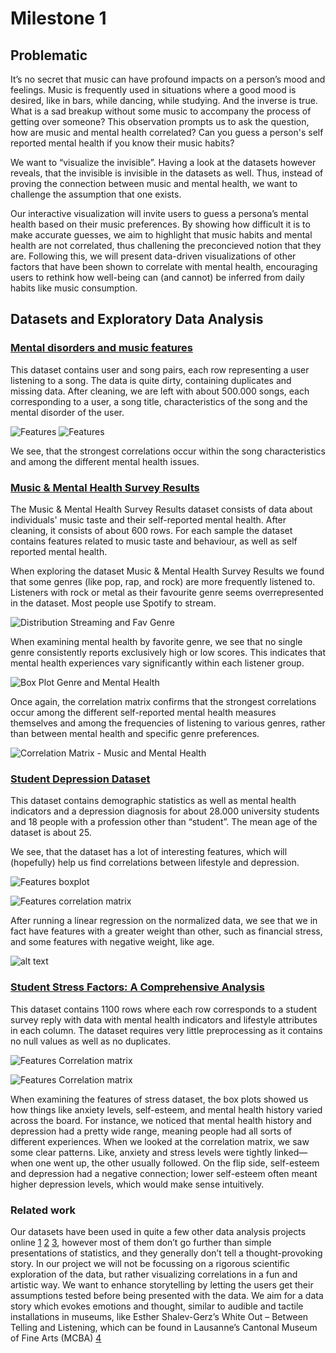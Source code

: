 # Milestone 1 

## Problematic

It’s no secret that music can have profound impacts on a person’s mood and feelings. Music is frequently used in situations where a good mood is desired, like in bars, while dancing, while studying. And the inverse is true. What is a sad breakup without some music to accompany the process of getting over someone? This observation prompts us to ask the question, how are music and mental health correlated? Can you guess a person's self reported mental health if you know their music habits?

We want to  “visualize the invisible”. Having a look at the datasets however reveals, that the invisible is invisible in the datasets as well. Thus, instead of proving the connection between music and mental health, we want to challenge the assumption that one exists. 

Our interactive visualization will invite users to guess a persona’s mental health based on their music preferences. By showing how difficult it is to make accurate guesses, we aim to highlight that music habits and mental health are not correlated, thus challening the preconcieved notion that they are. Following this, we will present data-driven visualizations of other factors that have been shown to correlate with mental health, encouraging users to rethink how well-being can (and cannot) be inferred from daily habits like music consumption.


## Datasets and Exploratory Data Analysis

### [Mental disorders and music features](https://www.kaggle.com/datasets/chlobon/mental-disorders-and-music-features/data)

This dataset contains user and song pairs, each row representing a user listening to a song. The data is quite dirty, containing duplicates and missing data. After cleaning, we are left with about 500.000 songs, each corresponding to a user, a song title, characteristics of the song and the mental disorder of the user.

![Features ](images/mental_disorders_and_music_features/disorder_count.png)
![Features ](images/mental_disorders_and_music_features/correlation_matrix_heatmap.png)

We see, that the strongest correlations occur within the song characteristics and among the different mental health issues. 

### [Music & Mental Health Survey Results](https://www.kaggle.com/datasets/catherinerasgaitis/mxmh-survey-results)

The Music & Mental Health Survey Results dataset consists of data about individuals' music taste and their self-reported mental health. After cleaning, it consists of about 600 rows. For each sample the dataset contains features related to  music taste and behaviour, as well as self reported mental health.

 When exploring the dataset Music & Mental Health Survey Results we found that some genres (like pop, rap, and rock) are more frequently listened to. Listeners with rock  or metal as their favourite genre seems overrepresented in the dataset. Most people use Spotify to stream.

 ![Distribution Streaming and Fav Genre](images/music_and_mental_health_dataset/distribution_streaming_and_fav_genre_mxmh.png)

 When examining mental health by favorite genre, we see that no single genre consistently reports exclusively high or low scores. This indicates that mental health experiences vary significantly within each listener group. 

 ![Box Plot Genre and Mental Health](images/music_and_mental_health_dataset/box_plot_genre_mental_health_mxmh.png)
 
 Once again, the correlation matrix confirms that the strongest correlations occur among the different self-reported mental health measures themselves and among the frequencies of listening to various genres, rather than between mental health and specific genre preferences.

 ![Correlation Matrix - Music and Mental Health](images/music_and_mental_health_dataset/correlation_matrix_mxmh.png)

### [Student Depression Dataset](https://www.kaggle.com/datasets/hopesb/student-depression-dataset?resource=download)

This dataset contains demographic statistics as well as mental health indicators and a depression diagnosis for about 28.000 university students and 18 people with a profession other than “student”. The mean age of the dataset is about 25. 

We see, that the dataset has a lot of interesting features, which will (hopefully) help us find correlations between lifestyle and depression.

![Features boxplot](images/student_depression_dataset/Features_boxplot.png)

![Features correlation matrix](images/student_depression_dataset/Features_correlation_matrix.png)

After running a linear regression on the normalized data, we see that we in fact have features with a greater weight than other, such as financial stress, and some features with negative weight, like age.

![alt text](images/student_depression_dataset/Features_linreg_weight.png)

### [Student Stress Factors: A Comprehensive Analysis](https://www.kaggle.com/datasets/rxnach/student-stress-factors-a-comprehensive-analysis/data)

This dataset contains 1100 rows where each row corresponds to a student survey reply with data with mental health indicators and lifestyle attributes in each column. The dataset requires very little preprocessing as it contains no null values as well as no duplicates. 

![Features Correlation matrix ](images/Stress_factor_dataset/Corr_ment.png)

![Features Correlation matrix ](images/Stress_factor_dataset/box_plots_distribution.png)

When examining the features of stress dataset, the box plots showed us how things like anxiety levels, self-esteem, and mental health history varied across the board. For instance, we noticed that mental health history and depression had a pretty wide range, meaning people had all sorts of different experiences.
When we looked at the correlation matrix, we saw some clear patterns. Like, anxiety and stress levels were tightly linked—when one went up, the other usually followed. On the flip side, self-esteem and depression had a negative connection; lower self-esteem often meant higher depression levels, which would make sense intuitively.


### Related work

Our datasets have been used in quite a few other data analysis projects online [1] [2] [3], however most of them don’t go further than simple presentations of statistics, and they generally don’t tell a thought-provoking story. In our project we will not be focussing on a rigorous scientific exploration of the data, but rather visualizing correlations in a fun and artistic way. We want to enhance storytelling by letting the users get their assumptions tested before being presented with the data. We aim for a data story which evokes emotions and thought, similar to audible and tactile installations in museums, like Esther Shalev-Gerz’s White Out – Between Telling and Listening, which can be found in Lausanne’s Cantonal Museum of Fine Arts (MCBA) [4]


[1]:  https://www.kaggle.com/datasets/catherinerasgaitis/mxmh-survey-results/code

[2]: https://www.kaggle.com/datasets/hopesb/student-depression-dataset/code

[3]: https://www.kaggle.com/datasets/rxnach/student-stress-factors-a-comprehensive-analysis/code

[4]: https://www.mcba.ch/en/collection/white-out-between-telling-and-listening-2/



